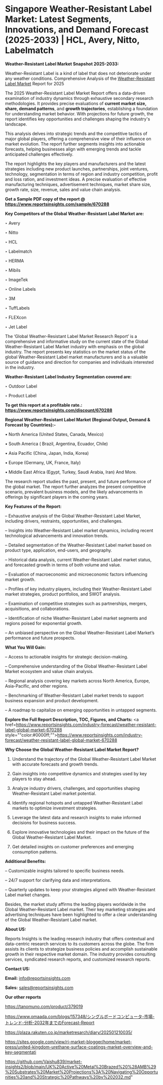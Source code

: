 # Singapore Weather-Resistant Label Market: Latest Segments, Innovations, and Demand Forecast (2025-2033) | HCL, Avery, Nitto, Labelmatch

<strong>Weather-Resistant Label Market Snapshot 2025-2033:</strong>

Weather-Resistant Label is a kind of label that does not deteriorate under any weather conditions. Comprehensive Analysis of the <a href=https://www.reportsinsights.com/sample/670288>Weather-Resistant Label Market</a> Report for 2025

The 2025 Weather-Resistant Label Market Report offers a data-driven examination of industry dynamics through exhaustive secondary research methodologies. It provides precise evaluations of <strong>current market size, share, demand patterns</strong>, and <strong>growth trajectories</strong>, establishing a foundation for understanding market behavior. With projections for future growth, the report identifies key opportunities and challenges shaping the industry's landscape.

This analysis delves into strategic trends and the competitive tactics of major global players, offering a comprehensive view of their influence on market evolution. The report further segments insights into actionable forecasts, helping businesses align with emerging trends and tackle anticipated challenges effectively.

The report highlights the key players and manufacturers and the latest strategies including new product launches, partnerships, joint ventures, technology, segmentation in terms of region and industry competition, profit and loss ration, and investment ideas. A precise evaluation of effective manufacturing techniques, advertisement techniques, market share size, growth rate, size, revenue, sales and value chain analysis.

<strong>Get a Sample PDF copy of the report @ <a href=https://www.reportsinsights.com/sample/670288 style=color:#0000ff;>https://www.reportsinsights.com/sample/670288</a></strong>

<strong>Key Competitors of the Global Weather-Resistant Label Market are:</strong>

‣ Avery

‣ Nitto

‣ HCL

‣ Labelmatch

‣ HERMA

‣ Mibils

‣ ImageTek

‣ Online Labels

‣ 3M

‣ TuffLabels

‣ FLEXcon

‣ Jet Label

The ‘Global Weather-Resistant Label Market Research Report’ is a comprehensive and informative study on the current state of the Global Weather-Resistant Label Market industry with emphasis on the global industry. The report presents key statistics on the market status of the global Weather-Resistant Label market manufacturers and is a valuable source of guidance and direction for companies and individuals interested in the industry.

<strong>Weather-Resistant Label Industry Segmentation covered are:</strong>

‣ Outdoor Label

‣ Product Label

<strong>To get this report at a profitable rate.: <a href=https://www.reportsinsights.com/discount/670288 style=color:#0000ff;>https://www.reportsinsights.com/discount/670288</a></strong>

<strong>Regional Weather-Resistant Label Market (Regional Output, Demand &amp; Forecast by Countries):-</strong>

• North America (United States, Canada, Mexico)

• South America ( Brazil, Argentina, Ecuador, Chile)

• Asia Pacific (China, Japan, India, Korea)

• Europe (Germany, UK, France, Italy)

• Middle East Africa (Egypt, Turkey, Saudi Arabia, Iran) And More.

The research report studies the past, present, and future performance of the global market. The report further analyzes the present competitive scenario, prevalent business models, and the likely advancements in offerings by significant players in the coming years.

<strong>Key Features of the Report:</strong>

– Exhaustive analysis of the Global Weather-Resistant Label Market, including drivers, restraints, opportunities, and challenges.

– Insights into Weather-Resistant Label market dynamics, including recent technological advancements and innovation trends.

– Detailed segmentation of the Weather-Resistant Label market based on product type, application, end-users, and geography.

– Historical data analysis, current Weather-Resistant Label market status, and forecasted growth in terms of both volume and value.

– Evaluation of macroeconomic and microeconomic factors influencing market growth.

– Profiles of key industry players, including their Weather-Resistant Label market strategies, product portfolios, and SWOT analysis.

– Examination of competitive strategies such as partnerships, mergers, acquisitions, and collaborations.

– Identification of niche Weather-Resistant Label market segments and regions poised for exponential growth.

– An unbiased perspective on the Global Weather-Resistant Label Market’s performance and future prospects.

<strong>What You Will Gain:</strong>

– Access to actionable insights for strategic decision-making.

– Comprehensive understanding of the Global Weather-Resistant Label Market ecosystem and value chain analysis.

– Regional analysis covering key markets across North America, Europe, Asia-Pacific, and other regions.

– Benchmarking of Weather-Resistant Label market trends to support business expansion and product development.

– A roadmap to capitalize on emerging opportunities in untapped segments.

<strong>Explore the Full Report Description, TOC, Figures, and Charts:</strong>
<a href=https://www.reportsinsights.com/industry-forecast/weather-resistant-label-global-market-670288 style=""color:#0000ff;"">https://www.reportsinsights.com/industry-forecast/weather-resistant-label-global-market-670288</a>

<strong>Why Choose the Global Weather-Resistant Label Market Report?</strong>

1. Understand the trajectory of the Global Weather-Resistant Label Market with accurate forecasts and growth trends.

2. Gain insights into competitive dynamics and strategies used by key players to stay ahead.

3. Analyze industry drivers, challenges, and opportunities shaping Weather-Resistant Label market potential.

4. Identify regional hotspots and untapped Weather-Resistant Label markets to optimize investment strategies.

5. Leverage the latest data and research insights to make informed decisions for business success.

6. Explore innovative technologies and their impact on the future of the Global Weather-Resistant Label Market.

7. Get detailed insights on customer preferences and emerging consumption patterns.

<strong>Additional Benefits:</strong>

– Customizable insights tailored to specific business needs.

– 24/7 support for clarifying data and interpretations.

– Quarterly updates to keep your strategies aligned with Weather-Resistant Label market changes.

Besides, the market study affirms the leading players worldwide in the Global Weather-Resistant Label market. Their key marketing strategies and advertising techniques have been highlighted to offer a clear understanding of the Global Weather-Resistant Label market.

<strong><strong>About US</strong>:</strong>

Reports Insights is the leading research industry that offers contextual and data-centric research services to its customers across the globe. The firm assists its clients to strategize business policies and accomplish sustainable growth in their respective market domain. The industry provides consulting services, syndicated research reports, and customized research reports.

<strong>Contact US:</strong>

<p class=><b>Email:</b> <a href=mailto:info@reportsinsights.com>info@reportsinsights.com</a></p>
<p class=><b>Sales:</b> <a href=mailto:sales@reportsinsights.com>sales@reportsinsights.com</a></p>

<strong>Our other reports</strong>

<a href=https://tanomuno.com/product/379019>https://tanomuno.com/product/379019</a>

<a href=https://www.omaada.com/blogs/157348/シングルボードコンピュータ-市場-トレンド-分析-2032年までのForecast-Report>https://www.omaada.com/blogs/157348/シングルボードコンピュータ-市場-トレンド-分析-2032年までのForecast-Report</a>

<a href=https://plaza.rakuten.co.jp/marketresarch/diary/202501210035/>https://plaza.rakuten.co.jp/marketresarch/diary/202501210035/</a>

<a href=https://sites.google.com/view/ri-market-blogger/home/market-press/united-kingdom-urethane-surface-coatings-market-overview-and-key-segmentati>https://sites.google.com/view/ri-market-blogger/home/market-press/united-kingdom-urethane-surface-coatings-market-overview-and-key-segmentati</a>

<a href=https://github.com/Vaishu839/market-insights2/blob/main/UK%20Active%20Metal%20Brazed%20%28AMB%29%20Substrates%20Market%20Projections%3A%20Navigating%20Opportunities%20and%20Strategic%20Pathways%20by%202032.md>https://github.com/Vaishu839/market-insights2/blob/main/UK%20Active%20Metal%20Brazed%20%28AMB%29%20Substrates%20Market%20Projections%3A%20Navigating%20Opportunities%20and%20Strategic%20Pathways%20by%202032.md</a>"
